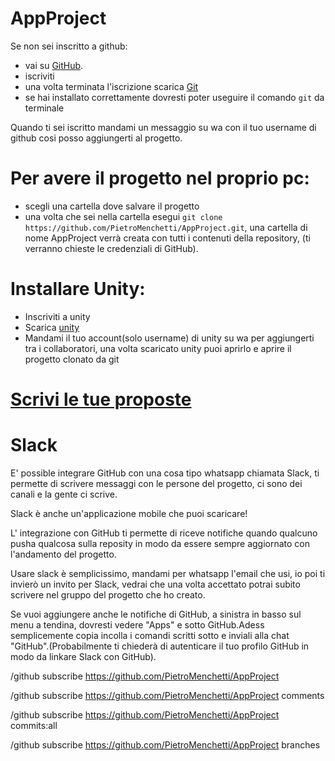 # AppProject

Se non sei inscritto a github:
- vai su [GitHub](https://github.com/).
- iscriviti
- una volta terminata l'iscrizione scarica [Git](https://git-scm.com/downloads)
- se hai installato correttamente dovresti poter useguire il comando `git` da terminale

Quando ti sei iscritto mandami un messaggio su wa con il tuo username di github cosi posso aggiungerti al progetto. 

# Per avere il progetto nel proprio pc:
- scegli una cartella dove salvare il progetto
- una volta che sei nella cartella esegui `git clone https://github.com/PietroMenchetti/AppProject.git`, una cartella di nome AppProject verrà creata con tutti i contenuti della repository, (ti verranno chieste le credenziali di GitHub). 

# Installare Unity:
- Inscriviti a unity 
- Scarica [unity](https://unity3d.com/get-unity/download)
- Mandami il tuo account(solo username) di unity su wa per aggiungerti tra i collaboratori, una volta scaricato unity puoi aprirlo e aprire il progetto clonato da git

# [Scrivi le tue proposte](https://docs.google.com/document/d/1eYP3XrcpXDvV-IzZ1UsokVu7iwN0smwcpdYTKIymVYw/edit?usp=sharing)

# Slack

E' possible integrare GitHub con una cosa tipo whatsapp chiamata Slack, ti permette di scrivere messaggi con le persone del progetto, ci sono dei canali e la gente ci scrive.

Slack è anche un'applicazione mobile che puoi scaricare!

L' integrazione con GitHub ti permette di riceve notifiche quando qualcuno pusha qualcosa sulla reposity in modo da essere sempre aggiornato con l'andamento del progetto.

Usare slack è semplicissimo, mandami per whatsapp l'email che usi, io poi ti invierò un invito per Slack, vedrai che una volta accettato potrai subito scrivere nel gruppo del progetto che ho creato.

Se vuoi aggiungere anche le notifiche di GitHub, a sinistra in basso sul menu a tendina, dovresti vedere "Apps" e sotto GitHub.Adess semplicemente copia incolla i comandi scritti sotto e inviali alla chat "GitHub".(Probabilmente ti chiederà di autenticare il tuo profilo GitHub in modo da linkare Slack con GitHub).

/github subscribe https://github.com/PietroMenchetti/AppProject

/github subscribe https://github.com/PietroMenchetti/AppProject comments

/github subscribe https://github.com/PietroMenchetti/AppProject commits:all

/github subscribe https://github.com/PietroMenchetti/AppProject branches
